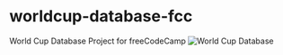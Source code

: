 # worldcup-database-fcc
World Cup Database Project for freeCodeCamp
![World Cup Database](https://github.com/user-attachments/assets/2253e205-0a8a-47c0-ac10-fcf957678b15)
